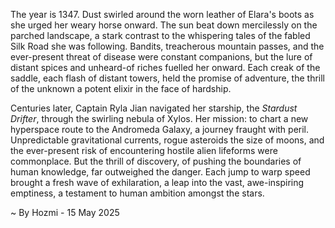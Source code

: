
The year is 1347.  Dust swirled around the worn leather of Elara's boots as she urged her weary horse onward.  The sun beat down mercilessly on the parched landscape, a stark contrast to the whispering tales of the fabled Silk Road she was following.  Bandits, treacherous mountain passes, and the ever-present threat of disease were constant companions, but the lure of distant spices and unheard-of riches fuelled her onward.  Each creak of the saddle, each flash of distant towers, held the promise of adventure, the thrill of the unknown a potent elixir in the face of hardship.


Centuries later, Captain Ryla Jian navigated her starship, the *Stardust Drifter*, through the swirling nebula of Xylos.  Her mission: to chart a new hyperspace route to the Andromeda Galaxy, a journey fraught with peril.  Unpredictable gravitational currents, rogue asteroids the size of moons, and the ever-present risk of encountering hostile alien lifeforms were commonplace. But the thrill of discovery, of pushing the boundaries of human knowledge, far outweighed the danger. Each jump to warp speed brought a fresh wave of exhilaration, a leap into the vast, awe-inspiring emptiness, a testament to human ambition amongst the stars.

~ By Hozmi - 15 May 2025
